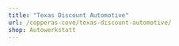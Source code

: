 ```yaml
---
title: "Texas Discount Automotive"
url: /copperas-cove/texas-discount-automotive/
shop: Autowerkstatt
---
```


